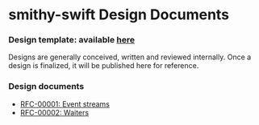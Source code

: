 # smithy-swift Design Documents

### Design template: available [here](rfc-00000-template.md)

Designs are generally conceived, written and reviewed internally.
Once a design is finalized, it will be published here for reference.

### Design documents
- [RFC-00001: Event streams](rfc-00001-event-stream.md)
- [RFC-00002: Waiters](rfc-00002-waiters.md)
